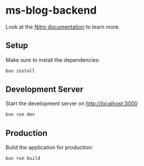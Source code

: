 # ms-blog-backend

Look at the [Nitro documentation](https://nitro.unjs.io/) to learn more.

## Setup

Make sure to install the dependencies:

```bash
bun install
```

## Development Server

Start the development server on <http://localhost:3000>

```bash
bun run dev
```

## Production

Build the application for production:

```bash
bun run build
```